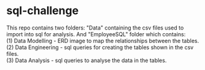 # sql-challenge
This repo contains two folders: "Data" containing the csv files used to import into sql for analysis. And "EmployeeSQL" folder which contains: <br />
(1) Data Modelling - ERD image to map the relationships between the tables. <br />
(2) Data Engineering - sql queries for creating the tables shown in the csv files. <br />
(3) Data Analysis - sql queries to analyse the data in the tables.

